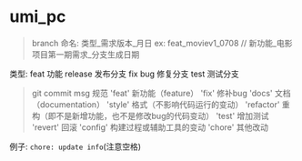 # umi_pc
> branch 命名: 类型_需求版本_月日
  ex: feat_moviev1_0708  // 新功能_电影项目第一期需求_分支生成日期
  
  类型: feat     功能
       release  发布分支
       fix      bug 修复分支
       test     测试分支      

  

> git commit msg 规范
      'feat'    新功能（feature）
      'fix'     修补bug
      'docs'    文档（documentation）
      'style'   格式（不影响代码运行的变动）
      'refactor'  重构（即不是新增功能，也不是修改bug的代码变动）
      'test'    增加测试
      'revert'  回滚
      'config'  构建过程或辅助工具的变动
      'chore'   其他改动

例子: `chore: update info`(注意空格)

